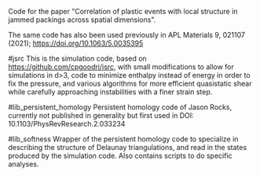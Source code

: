 Code for the paper "Correlation of plastic events with local structure in jammed packings across spatial dimensions".

The same code has also been used previously in APL Materials 9, 021107 (2021); https://doi.org/10.1063/5.0035395

#jsrc
This is the simulation code, based on https://github.com/cpgoodri/jsrc, with small modifications to allow for simulations in d>3, code to minimize enthalpy instead of energy in order to fix the pressure, and various algorithms for more efficient quasistatic shear while carefully approaching instabilities with a finer strain step.

#lib_persistent_homology
Persistent homology code of Jason Rocks, currently not published in generality but first used in DOI: 10.1103/PhysRevResearch.2.033234

#lib_softness
Wrapper of the persistent homology code to specialize in describing the structure of Delaunay triangulations, and read in the states produced by the simulation code. Also contains scripts to do specific analyses.
